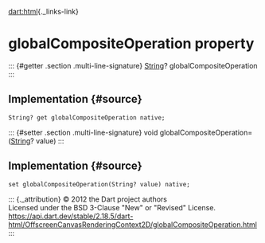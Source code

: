 [dart:html](../../dart-html/dart-html-library){._links-link}

globalCompositeOperation property
=================================

::: {#getter .section .multi-line-signature}
[String](../../dart-core/string-class)? globalCompositeOperation
:::

Implementation {#source}
--------------

``` {.language-dart data-language="dart"}
String? get globalCompositeOperation native;
```

::: {#setter .section .multi-line-signature}
void globalCompositeOperation=([String](../../dart-core/string-class)?
value)
:::

Implementation {#source}
--------------

``` {.language-dart data-language="dart"}
set globalCompositeOperation(String? value) native;
```

::: {._attribution}
© 2012 the Dart project authors\
Licensed under the BSD 3-Clause \"New\" or \"Revised\" License.\
<https://api.dart.dev/stable/2.18.5/dart-html/OffscreenCanvasRenderingContext2D/globalCompositeOperation.html>
:::
